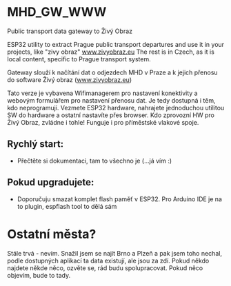 # MHD_GW_WWW
Public transport data gateway to Živý Obraz

ESP32 utility to extract Prague public transport departures and use it in your projects, like "zivy obraz" www.zivyobraz.eu
The rest is in Czech, as it is local content, specific to Prague transport system.



Gateway slouží k načítání dat o odjezdech MHD v Praze a k jejich přenosu do software Živý obraz (www.zivyobraz.eu)

Tato verze je vybavena Wifimanagerem pro nastavení konektivity a webovým formulářem pro nastavení přenosu dat. Je tedy dostupná i těm, kdo neprogramují. Vezmete ESP32 hardware, nahrajete jednoduchou utilitou SW do hardware a ostatní nastavíte přes browser. Kdo zprovozní HW pro Živý Obraz, zvládne i tohle!
Funguje i pro příměstské vlakové spoje.

## Rychlý start:
- Přečtěte si dokumentaci, tam to všechno je (...já vím :)

## Pokud upgradujete:
 - Doporučuju smazat komplet flash paměť v ESP32. Pro Arduino IDE je na to plugin, espflash tool to dělá sám


  # Ostatní města?
  Stále trvá - nevím. Snažil jsem se najít Brno a Plzeň a pak jsem toho nechal, podle dostupných aplikací ta data existují, ale jsou za zdí. Pokud někdo najdete někde něco, ozvěte se, rád budu spolupracovat. Pokud něco objevím, bude to tady.
